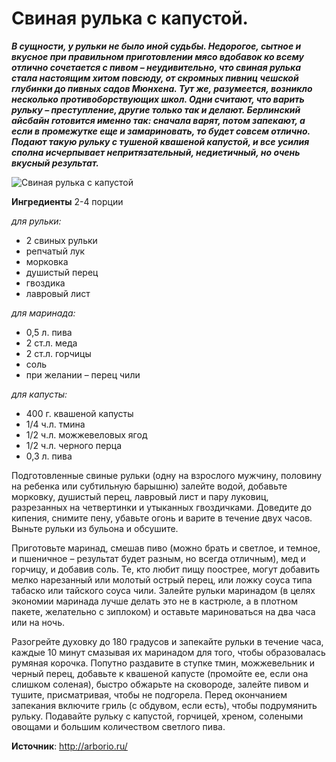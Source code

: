 # Свиная рулька с капустой.

_**В сущности, у рульки не было иной судьбы. Недорогое, сытное и вкусное при правильном приготовлении мясо вдобавок ко всему отлично сочетается с пивом – неудивительно, что свиная рулька стала настоящим хитом повсюду, от скромных пивниц чешской глубинки до пивных садов Мюнхена. Тут же, разумеется, возникло несколько противоборствующих школ. Одни считают, что варить рульку – преступление, другие только так и делают. Берлинский айсбайн готовится именно так: сначала варят, потом запекают, а если в промежутке еще и замариновать, то будет совсем отлично. Подают такую рульку с тушеной квашеной капустой, и все усилия сполна исчерпывает непритязательный, недиетичный, но очень вкусный результат.**_

![Свиная рулька с капустой](/images/Kulinar/Myaso/rulka_01.jpg 'Свиная рулька с капустой')

**Ингредиенты**
2-4 порции

_для рульки:_

- 2 свиных рульки
- репчатый лук
- морковка
- душистый перец
- гвоздика
- лавровый лист

_для маринада:_

- 0,5 л. пива
- 2 ст.л. меда
- 2 ст.л. горчицы
- соль
- при желании – перец чили

_для капусты:_

- 400 г. квашеной капусты
- 1/4 ч.л. тмина
- 1/2 ч.л. можжевеловых ягод
- 1/2 ч.л. черного перца
- 0,3 л. пива

Подготовленные свиные рульки (одну на взрослого мужчину, половину на ребенка или субтильную барышню) залейте водой, добавьте морковку, душистый перец, лавровый лист и пару луковиц, разрезанных на четвертинки и утыканных гвоздичками. Доведите до кипения, снимите пену, убавьте огонь и варите в течение двух часов. Выньте рульки из бульона и обсушите.

Приготовьте маринад, смешав пиво (можно брать и светлое, и темное, и пшеничное – результат будет разным, но всегда отличным), мед и горчицу, и добавив соль. Те, кто любит пищу поострее, могут добавить мелко нарезанный или молотый острый перец, или ложку соуса типа табаско или тайского соуса чили. Залейте рульки маринадом (в целях экономии маринада лучше делать это не в кастрюле, а в плотном пакете, желательно с зиплоком) и оставьте мариноваться на два часа или на ночь.

Разогрейте духовку до 180 градусов и запекайте рульки в течение часа, каждые 10 минут смазывая их маринадом для того, чтобы образовалась румяная корочка. Попутно раздавите в ступке тмин, можжевельник и черный перец, добавьте к квашеной капусте (промойте ее, если она слишком соленая), быстро обжарьте на сковороде, залейте пивом и тушите, присматривая, чтобы не подгорела. Перед окончанием запекания включите гриль (с обдувом, если есть), чтобы подрумянить рульку. Подавайте рульку с капустой, горчицей, хреном, солеными овощами и большим количеством светлого пива.

**Источник**: http://arborio.ru/
